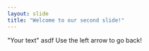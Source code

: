 ```yaml
---
layout: slide
title: "Welcome to our second slide!"
---
```

"Your text" asdf 
Use the left arrow to go back!
